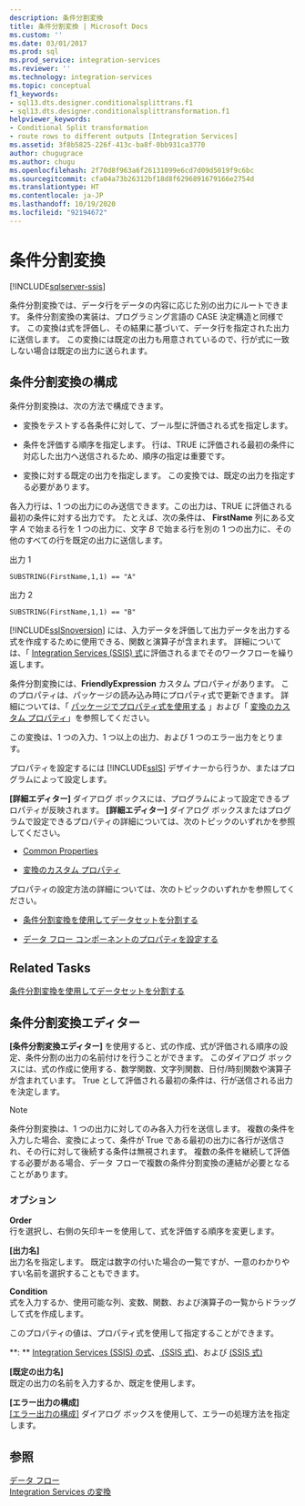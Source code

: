 ```yaml
---
description: 条件分割変換
title: 条件分割変換 | Microsoft Docs
ms.custom: ''
ms.date: 03/01/2017
ms.prod: sql
ms.prod_service: integration-services
ms.reviewer: ''
ms.technology: integration-services
ms.topic: conceptual
f1_keywords:
- sql13.dts.designer.conditionalsplittrans.f1
- sql13.dts.designer.conditionalsplittransformation.f1
helpviewer_keywords:
- Conditional Split transformation
- route rows to different outputs [Integration Services]
ms.assetid: 3f8b5825-226f-413c-ba8f-0bb931ca3770
author: chugugrace
ms.author: chugu
ms.openlocfilehash: 2f70d8f963a6f26131099e6cd7d09d5019f9c6bc
ms.sourcegitcommit: cfa04a73b26312bf18d8f6296891679166e2754d
ms.translationtype: HT
ms.contentlocale: ja-JP
ms.lasthandoff: 10/19/2020
ms.locfileid: "92194672"
---
```

# <a name="conditional-split-transformation"></a>条件分割変換

[!INCLUDE[sqlserver-ssis](../../../includes/applies-to-version/sqlserver-ssis.md)]


  条件分割変換では、データ行をデータの内容に応じた別の出力にルートできます。 条件分割変換の実装は、プログラミング言語の CASE 決定構造と同様です。 この変換は式を評価し、その結果に基づいて、データ行を指定された出力に送信します。 この変換には既定の出力も用意されているので、行が式に一致しない場合は既定の出力に送られます。  
  
## <a name="configuration-of-the-conditional-split-transformation"></a>条件分割変換の構成  
 条件分割変換は、次の方法で構成できます。  
  
-   変換をテストする各条件に対して、ブール型に評価される式を指定します。  
  
-   条件を評価する順序を指定します。 行は、TRUE に評価される最初の条件に対応した出力へ送信されるため、順序の指定は重要です。  
  
-   変換に対する既定の出力を指定します。 この変換では、既定の出力を指定する必要があります。  
  
 各入力行は、1 つの出力にのみ送信できます。この出力は、TRUE に評価される最初の条件に対する出力です。 たとえば、次の条件は、 **FirstName** 列にある文字 *A* で始まる行を 1 つの出力に、文字 *B* で始まる行を別の 1 つの出力に、その他のすべての行を既定の出力に送信します。  
  
 出力 1  
  
 `SUBSTRING(FirstName,1,1) == "A"`  
  
 出力 2  
  
 `SUBSTRING(FirstName,1,1) == "B"`  
  
 [!INCLUDE[ssISnoversion](../../../includes/ssisnoversion-md.md)] には、入力データを評価して出力データを出力する式を作成するために使用できる、関数と演算子が含まれます。 詳細については、「 [Integration Services (SSIS) 式](../../../integration-services/expressions/integration-services-ssis-expressions.md)に評価されるまでそのワークフローを繰り返します。  
  
 条件分割変換には、**FriendlyExpression** カスタム プロパティがあります。 このプロパティは、パッケージの読み込み時にプロパティ式で更新できます。 詳細については、「 [パッケージでプロパティ式を使用する](../../../integration-services/expressions/use-property-expressions-in-packages.md) 」および「 [変換のカスタム プロパティ](../../../integration-services/data-flow/transformations/transformation-custom-properties.md)」を参照してください。  
  
 この変換は、1 つの入力、1 つ以上の出力、および 1 つのエラー出力をとります。  
  
 プロパティを設定するには [!INCLUDE[ssIS](../../../includes/ssis-md.md)] デザイナーから行うか、またはプログラムによって設定します。  
  
 **[詳細エディター]** ダイアログ ボックスには、プログラムによって設定できるプロパティが反映されます。 **[詳細エディター]** ダイアログ ボックスまたはプログラムで設定できるプロパティの詳細については、次のトピックのいずれかを参照してください。  
  
-   [Common Properties](../set-the-properties-of-a-data-flow-component.md)  
  
-   [変換のカスタム プロパティ](../../../integration-services/data-flow/transformations/transformation-custom-properties.md)  
  
 プロパティの設定方法の詳細については、次のトピックのいずれかを参照してください。  
  
-   [条件分割変換を使用してデータセットを分割する](../../../integration-services/data-flow/transformations/split-a-dataset-by-using-the-conditional-split-transformation.md)  
  
-   [データ フロー コンポーネントのプロパティを設定する](../../../integration-services/data-flow/set-the-properties-of-a-data-flow-component.md)  
  
## <a name="related-tasks"></a>Related Tasks  
 [条件分割変換を使用してデータセットを分割する](../../../integration-services/data-flow/transformations/split-a-dataset-by-using-the-conditional-split-transformation.md)  
  
## <a name="conditional-split-transformation-editor"></a>条件分割変換エディター
  **[条件分割変換エディター]** を使用すると、式の作成、式が評価される順序の設定、条件分割の出力の名前付けを行うことができます。 このダイアログ ボックスには、式の作成に使用する、数学関数、文字列関数、日付/時刻関数や演算子が含まれています。 True として評価される最初の条件は、行が送信される出力を決定します。  
  
> [!NOTE]  
>  条件分割変換は、1 つの出力に対してのみ各入力行を送信します。 複数の条件を入力した場合、変換によって、条件が True である最初の出力に各行が送信され、その行に対して後続する条件は無視されます。 複数の条件を継続して評価する必要がある場合、データ フローで複数の条件分割変換の連結が必要となることがあります。  
  
### <a name="options"></a>オプション  
 **Order**  
 行を選択し、右側の矢印キーを使用して、式を評価する順序を変更します。  
  
 **[出力名]**  
 出力名を指定します。 既定は数字の付いた場合の一覧ですが、一意のわかりやすい名前を選択することもできます。  
  
 **Condition**  
 式を入力するか、使用可能な列、変数、関数、および演算子の一覧からドラッグして式を作成します。  
  
 このプロパティの値は、プロパティ式を使用して指定することができます。  
  
 **: **  [Integration Services &#40;SSIS&#41; の式](../../../integration-services/expressions/integration-services-ssis-expressions.md)、[ &#40;SSIS 式&#41;](../../../integration-services/expressions/operators-ssis-expression.md)、および [ &#40;SSIS 式&#41;](../../../integration-services/expressions/functions-ssis-expression.md)  
  
 **[既定の出力名]**  
 既定の出力の名前を入力するか、既定を使用します。  
  
 **[エラー出力の構成]**  
 [[エラー出力の構成]](../error-handling-in-data.md) ダイアログ ボックスを使用して、エラーの処理方法を指定します。  
  
## <a name="see-also"></a>参照  
 [データ フロー](../../../integration-services/data-flow/data-flow.md)   
 [Integration Services の変換](../../../integration-services/data-flow/transformations/integration-services-transformations.md)  
  
